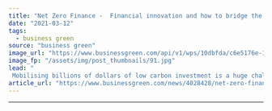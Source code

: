 ```yaml
---
title: "Net Zero Finance -  Financial innovation and how to bridge the green investment chasm"
date: "2021-03-12"
tags: 
  - business green
source: "business green"
image_url: "https://www.businessgreen.com/api/v1/wps/10dbfda/c6e5176e-1e98-44f7-b8c0-1fad18e02286/2/canary-wharf-original-185x114.jpg"
image_fp: "/assets/img/post_thumbnails/91.jpg"
lead: "
 Mobilising billions of dollars of low carbon investment is a huge challenge, but it is also a massive opportunity for those financiers willing to innovate in pursuit of net zero emissions ..."
article_url: "https://www.businessgreen.com/news/4028428/net-zero-finance-financial-innovation-bridge-green-investment-chasm"
---
```


---
